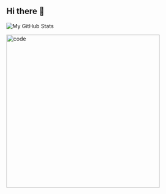 ## Hi there 👋

<!--
**Krishantx/krishantx** is a ✨ _special_ ✨ repository because its `README.md` (this file) appears on your GitHub profile.

Here are some ideas to get you started:

- 🔭 I’m currently working on ...
- 🌱 I’m currently learning ...
- 👯 I’m looking to collaborate on ...
- 🤔 I’m looking for help with ...
- 💬 Ask me about ...
- 📫 How to reach me: ...
- 😄 Pronouns: ...
- ⚡ Fun fact: ...
-->

![My GitHub Stats](https://github-readme-stats.vercel.app/api?username=krishantx&show_icons=true&theme=radical&hide=rank)

<img align= "center" width=400 src="https://tenor.com/view/cat-work-in-progress-progress-gif-6698056592000242882" alt="code" />
